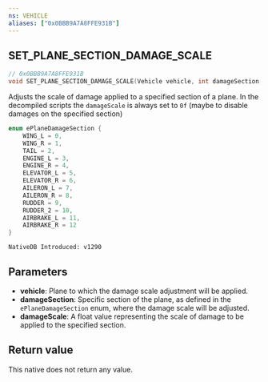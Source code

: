 ```yaml
---
ns: VEHICLE
aliases: ["0x0BBB9A7A8FFE931B"]
---
```

## SET_PLANE_SECTION_DAMAGE_SCALE

```c
// 0x0BBB9A7A8FFE931B
void SET_PLANE_SECTION_DAMAGE_SCALE(Vehicle vehicle, int damageSection, cs_type(Any) float damageScale);
```

Adjusts the scale of damage applied to a specified section of a plane.
In the decompiled scripts the `damageScale` is always set to `0f` (maybe to disable damages on the specified section)

```c
enum ePlaneDamageSection {
    WING_L = 0,
    WING_R = 1,
    TAIL = 2,
    ENGINE_L = 3,
    ENGINE_R = 4,
    ELEVATOR_L = 5,
    ELEVATOR_R = 6,
    AILERON_L = 7,
    AILERON_R = 8,
    RUDDER = 9,
    RUDDER_2 = 10,
    AIRBRAKE_L = 11,
    AIRBRAKE_R = 12
}
```

```
NativeDB Introduced: v1290
```

## Parameters
* **vehicle**: Plane to which the damage scale adjustment will be applied.
* **damageSection**: Specific section of the plane, as defined in the `ePlaneDamageSection` enum, where the damage scale will be adjusted.
* **damageScale**: A float value representing the scale of damage to be applied to the specified section.

## Return value
This native does not return any value.
